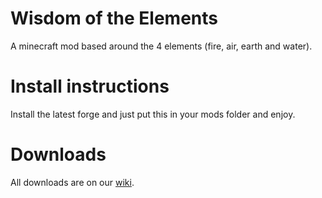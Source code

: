 Wisdom of the Elements
======

A minecraft mod based around the 4 elements (fire, air, earth and water).

Install instructions
======
Install the latest forge and just put this in your mods folder and enjoy.


Downloads
======
All downloads are on our [wiki](https://github.com/viliml/Modjam/wiki).
